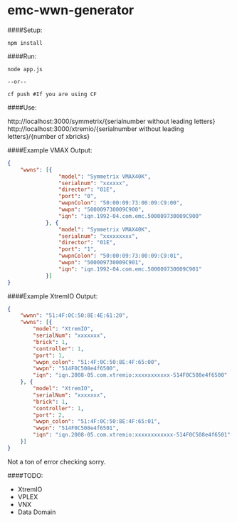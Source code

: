 # emc-wwn-generator

####Setup:
```shell
npm install
```

####Run:
```shell
node app.js

--or--

cf push #If you are using CF
```

####Use:

http://localhost:3000/symmetrix/{serialnumber without leading letters}
http://localhost:3000/xtremio/{serialnumber without leading letters}/{number of xbricks}

####Example VMAX Output:
```json
{
    "wwns": [{
                "model": "Symmetrix VMAX40K",
                "serialnum": "xxxxxx",
                "director": "01E",
                "port": "0",
                "wwpnColon": "50:00:09:73:00:09:C9:00",
                "wwpn": "500009730009C900",
                "iqn": "iqn.1992-04.com.emc.500009730009C900"
            }, {
                "model": "Symmetrix VMAX40K",
                "serialnum": "xxxxxxxxx",
                "director": "01E",
                "port": "1",
                "wwpnColon": "50:00:09:73:00:09:C9:01",
                "wwpn": "500009730009C901",
                "iqn": "iqn.1992-04.com.emc.500009730009C901"
            }]
}
```

####Example XtremIO Output:
```json
{
    "wwnn": "51:4F:0C:50:8E:4E:61:20",
    "wwns": [{
        "model": "XtremIO",
        "serialNum": "xxxxxxx",
        "brick": 1,
        "controller": 1,
        "port": 1,
        "wwpn_colon": "51:4F:0C:50:8E:4F:65:00",
        "wwpn": "514F0C508e4f6500",
        "iqn": "iqn.2008-05.com.xtremio:xxxxxxxxxxx-514F0C508e4f6500"
    }, {
        "model": "XtremIO",
        "serialNum": "xxxxxxx",
        "brick": 1,
        "controller": 1,
        "port": 2,
        "wwpn_colon": "51:4F:0C:50:8E:4F:65:01",
        "wwpn": "514F0C508e4f6501",
        "iqn": "iqn.2008-05.com.xtremio:xxxxxxxxxxxx-514F0C508e4f6501"
    }]
}
```

Not a ton of error checking sorry.

####TODO:
* XtremIO
* VPLEX
* VNX
* Data Domain
